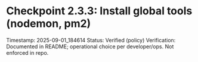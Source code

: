 # Checkpoint 2.3.3: Install global tools (nodemon, pm2)
Timestamp: 2025-09-01_184614
Status: Verified (policy)
Verification: Documented in README; operational choice per developer/ops. Not enforced in repo.
